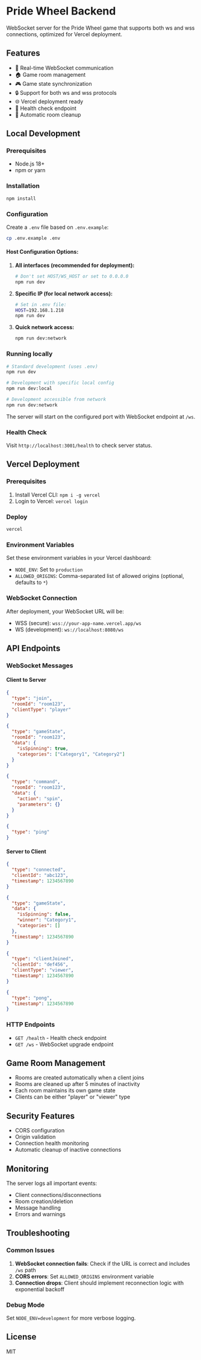 # Pride Wheel Backend

WebSocket server for the Pride Wheel game that supports both ws and wss connections, optimized for Vercel deployment.

## Features

- 🔄 Real-time WebSocket communication
- 🏠 Game room management
- 🎮 Game state synchronization
- 🔒 Support for both ws and wss protocols
- 🌐 Vercel deployment ready
- 🏥 Health check endpoint
- 🧹 Automatic room cleanup

## Local Development

### Prerequisites

- Node.js 18+
- npm or yarn

### Installation

```bash
npm install
```

### Configuration

Create a `.env` file based on `.env.example`:

```bash
cp .env.example .env
```

#### Host Configuration Options:

1. **All interfaces (recommended for deployment):**

   ```bash
   # Don't set HOST/WS_HOST or set to 0.0.0.0
   npm run dev
   ```

2. **Specific IP (for local network access):**

   ```bash
   # Set in .env file:
   HOST=192.168.1.218
   npm run dev
   ```

3. **Quick network access:**
   ```bash
   npm run dev:network
   ```

### Running locally

```bash
# Standard development (uses .env)
npm run dev

# Development with specific local config
npm run dev:local

# Development accessible from network
npm run dev:network
```

The server will start on the configured port with WebSocket endpoint at `/ws`.

### Health Check

Visit `http://localhost:3001/health` to check server status.

## Vercel Deployment

### Prerequisites

1. Install Vercel CLI: `npm i -g vercel`
2. Login to Vercel: `vercel login`

### Deploy

```bash
vercel
```

### Environment Variables

Set these environment variables in your Vercel dashboard:

- `NODE_ENV`: Set to `production`
- `ALLOWED_ORIGINS`: Comma-separated list of allowed origins (optional, defaults to `*`)

### WebSocket Connection

After deployment, your WebSocket URL will be:

- WSS (secure): `wss://your-app-name.vercel.app/ws`
- WS (development): `ws://localhost:8080/ws`

## API Endpoints

### WebSocket Messages

#### Client to Server

```json
{
  "type": "join",
  "roomId": "room123",
  "clientType": "player"
}
```

```json
{
  "type": "gameState",
  "roomId": "room123",
  "data": {
    "isSpinning": true,
    "categories": ["Category1", "Category2"]
  }
}
```

```json
{
  "type": "command",
  "roomId": "room123",
  "data": {
    "action": "spin",
    "parameters": {}
  }
}
```

```json
{
  "type": "ping"
}
```

#### Server to Client

```json
{
  "type": "connected",
  "clientId": "abc123",
  "timestamp": 1234567890
}
```

```json
{
  "type": "gameState",
  "data": {
    "isSpinning": false,
    "winner": "Category1",
    "categories": []
  },
  "timestamp": 1234567890
}
```

```json
{
  "type": "clientJoined",
  "clientId": "def456",
  "clientType": "viewer",
  "timestamp": 1234567890
}
```

```json
{
  "type": "pong",
  "timestamp": 1234567890
}
```

### HTTP Endpoints

- `GET /health` - Health check endpoint
- `GET /ws` - WebSocket upgrade endpoint

## Game Room Management

- Rooms are created automatically when a client joins
- Rooms are cleaned up after 5 minutes of inactivity
- Each room maintains its own game state
- Clients can be either "player" or "viewer" type

## Security Features

- CORS configuration
- Origin validation
- Connection health monitoring
- Automatic cleanup of inactive connections

## Monitoring

The server logs all important events:

- Client connections/disconnections
- Room creation/deletion
- Message handling
- Errors and warnings

## Troubleshooting

### Common Issues

1. **WebSocket connection fails**: Check if the URL is correct and includes `/ws` path
2. **CORS errors**: Set `ALLOWED_ORIGINS` environment variable
3. **Connection drops**: Client should implement reconnection logic with exponential backoff

### Debug Mode

Set `NODE_ENV=development` for more verbose logging.

## License

MIT
